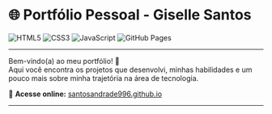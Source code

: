 # 🌐 Portfólio Pessoal - Giselle Santos

![HTML5](https://img.shields.io/badge/HTML5-E34F26?style=for-the-badge&logo=html5&logoColor=white)
![CSS3](https://img.shields.io/badge/CSS3-1572B6?style=for-the-badge&logo=css3&logoColor=white)
![JavaScript](https://img.shields.io/badge/JavaScript-F7DF1E?style=for-the-badge&logo=javascript&logoColor=black)
![GitHub Pages](https://img.shields.io/badge/GitHub%20Pages-222222?style=for-the-badge&logo=github&logoColor=white)

---

Bem-vindo(a) ao meu portfólio! 🚀  
Aqui você encontra os projetos que desenvolvi, minhas habilidades e um pouco mais sobre minha trajetória na área de tecnologia.

🔗 **Acesse online:** [santosandrade996.github.io](https://santosandrade996.github.io/)

---
